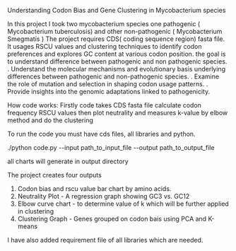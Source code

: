 Understanding Codon Bias and Gene Clustering in Mycobacterium species

In this project I took two mycobacterium species one pathogenic ( Mycobacterium tuberculosis) and other non-pathogenic ( Mycobacterium Smegmatis ) 
The project requires CDS( coding sequence region) fasta file.
It usages RSCU values and clustering techniques to identify codon preferences and explores GC content at various codon position. the goal is to understand difference between pathogenic and non pathogenic species.
. Understand the molecular mechanisms and evolutionary basis underlying differences between pathogenic and non-pathogenic species.
. Examine the role of mutation and selection in shaping codon usage patterns.
. Provide insights into the genomic adaptations linked to pathogenicity.

How code works:
Firstly code takes CDS fasta file calculate codon frequency RSCU values then plot neutrality and measures k-value by elbow method and do the clustering


To run the code you must have cds files, all libraries and python.

./python code.py --input path_to_input_file --output path_to_output_file

all charts will generate in output directory

The project creates four outputs 

1. Codon bias and rscu value bar chart by amino acids.
2. Neutrality Plot - A regression graph showing GC3 vs. GC12
3. Elbow curve chart - to determine value of k which will be further applied in clustering 
4. Clustering Graph - Genes grouped on codon bais using PCA and K-means

I have also added requirement file of all libraries which are needed. 
